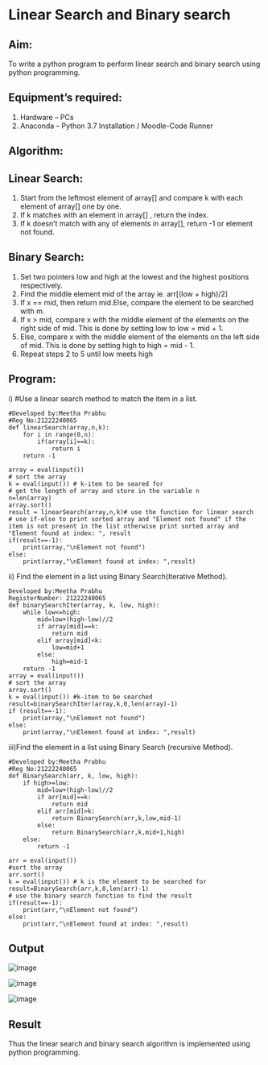 # Linear Search and Binary search
## Aim:
To write a python program to perform linear search and binary search using python programming.
## Equipment’s required:
1.	Hardware – PCs
2.	Anaconda – Python 3.7 Installation / Moodle-Code Runner
## Algorithm:
## Linear Search:
1.	Start from the leftmost element of array[] and compare k with each element of array[] one by one.
2.	If k matches with an element in array[] , return the index.
3.	If k doesn’t match with any of elements in array[], return -1 or element not found.
## Binary Search:
1.	Set two pointers low and high at the lowest and the highest positions respectively.
2.	Find the middle element mid of the array ie. arr[(low + high)/2]
3.	If x == mid, then return mid.Else, compare the element to be searched with m.
4.	If x > mid, compare x with the middle element of the elements on the right side of mid. This is done by setting low to low = mid + 1.
5.	Else, compare x with the middle element of the elements on the left side of mid. This is done by setting high to high = mid - 1.
6.	Repeat steps 2 to 5 until low meets high
## Program:
i)	#Use a linear search method to match the item in a list.
```
#Developed by:Meetha Prabhu
#Reg No:21222240065
def linearSearch(array,n,k):
    for i in range(0,n):
        if(array[i]==k):
            return i
    return -1
    
array = eval(input())
# sort the array
k = eval(input()) # k-item to be seared for
# get the length of array and store in the variable n
n=len(array)
array.sort()
result = linearSearch(array,n,k)# use the function for linear search
# use if-else to print sorted array and "Element not found" if the item is not present in the list otherwise print sorted array and "Element found at index: ", result
if(result==-1):
    print(array,"\nElement not found")
else:
    print(array,"\nElement found at index: ",result)
```
ii)	Find the element in a list using Binary Search(Iterative Method).
```
Developed by:Meetha Prabhu
RegisterNumber: 21222240065
def binarySearchIter(array, k, low, high):
    while low<=high:
        mid=low+(high-low)//2
        if array[mid]==k:
            return mid
        elif array[mid]<k:
            low=mid+1
        else:
            high=mid-1
    return -1
array = eval(input())
# sort the array
array.sort()
k = eval(input()) #k-item to be searched
result=binarySearchIter(array,k,0,len(array)-1)
if (result==-1):
    print(array,"\nElement not found")
else:
    print(array,"\nElement found at index: ",result)
```
iii)Find the element in a list using Binary Search (recursive Method).
```	
#Developed by:Meetha Prabhu
#Reg No:21222240065
def BinarySearch(arr, k, low, high):
    if high>=low:
        mid=low+(high-low)//2
        if arr[mid]==k:
            return mid
        elif arr[mid]>k:
            return BinarySearch(arr,k,low,mid-1)
        else:
            return BinarySearch(arr,k,mid+1,high)
    else:
        return -1
    
arr = eval(input())
#sort the array
arr.sort()
k = eval(input()) # k is the element to be searched for
result=BinarySearch(arr,k,0,len(arr)-1)
# use the binary search function to find the result
if(result==-1):
    print(arr,"\nElement not found")
else:
    print(arr,"\nElement found at index: ",result)
```
## Output

![image](https://github.com/Meetha22003992/Search-Algorithm/assets/119401038/1f20c126-f285-45b3-a737-7a7e28b887ed)

![image](https://github.com/Meetha22003992/Search-Algorithm/assets/119401038/cd7ebf30-1447-465f-aa4b-e4ffe8d1ebd0)

![image](https://github.com/Meetha22003992/Search-Algorithm/assets/119401038/2880385b-5aa9-421e-bfcb-3a7dad5b85dd)

## Result
Thus the linear search and binary search algorithm is implemented using python programming.
